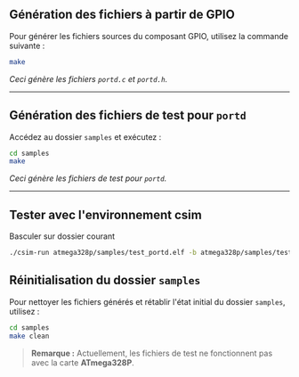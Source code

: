 ## Génération des fichiers à partir de GPIO

Pour générer les fichiers sources du composant GPIO, utilisez la commande suivante :

```sh
make
```

*Ceci génère les fichiers `portd.c` et `portd.h`.*

---

## Génération des fichiers de test pour `portd`

Accédez au dossier `samples` et exécutez :

```sh
cd samples
make
```

*Ceci génère les fichiers de test pour `portd`.*

---

## Tester avec l'environnement csim
Basculer sur dossier courant
```sh
./csim-run atmega328p/samples/test_portd.elf -b atmega328p/samples/test_portd.yaml
```

## Réinitialisation du dossier `samples`

Pour nettoyer les fichiers générés et rétablir l'état initial du dossier `samples`, utilisez :

```sh
cd samples
make clean
```

> **Remarque :** Actuellement, les fichiers de test ne fonctionnent pas avec la carte **ATmega328P**.